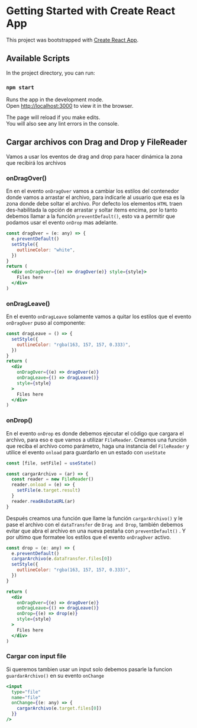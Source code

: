 # Getting Started with Create React App

This project was bootstrapped with [Create React App](https://github.com/facebook/create-react-app).

## Available Scripts

In the project directory, you can run:

### `npm start`

Runs the app in the development mode.\
Open [http://localhost:3000](http://localhost:3000) to view it in the browser.

The page will reload if you make edits.\
You will also see any lint errors in the console.

## Cargar archivos con Drag and Drop y FileReader

Vamos a usar los eventos de drag and drop para hacer dinámica la zona que recibirá los archivos

### onDragOver()

En en el evento `onDragOver` vamos a cambiar los estilos del contenedor donde vamos a arrastar el archivo, para indicarle al usuario que esa es la zona donde debe soltar el archivo.
Por defecto los elementos `HTML` traen des-habilitada la opción de arrastar y soltar items encima, por lo tanto debemos llamar a la función `preventDefault()`, esto va a permitir que podamos usar el evento `onDrop` mas adelante.

```jsx
const dragOver = (e: any) => {
  e.preventDefault()
  setStyle({
    outlineColor: "white",
  })
}
return (
  <div onDragOver={(e) => dragOver(e)} style={style}>
    Files here
  </div>
)
```

### onDragLeave()

En el evento `onDragLeave` solamente vamos a quitar los estilos que el evento `onDragOver` puso al componente:

```jsx
const dragLeave = () => {
  setStyle({
    outlineColor: "rgba(163, 157, 157, 0.333)",
  })
}
return (
  <div
    onDragOver={(e) => dragOver(e)}
    onDragLeave={() => dragLeave()}
    style={style}
  >
    Files here
  </div>
)
```

### onDrop()

En el evento `onDrop` es donde debemos ejecutar el código que cargara el archivo, para eso e que vamos a utilizar `FileReader`.
Creamos una función que reciba el archivo como parámetro, haga una instancia del `FileReader` y utilice el evento `onload` para guardarlo en un estado con `useState`

```jsx
const [file, setFile] = useState()

const cargarArchivo = (ar) => {
  const reader = new FileReader()
  reader.onload = (e) => {
    setFile(e.target.result)
  }
  reader.readAsDataURL(ar)
}
```

Después creamos una función que llame la función `cargarArchivo()` y le pase el archivo con el `dataTransfer` de `Drag and Drop`, también debemos evitar que abra el archivo en una nueva pestaña con `preventDefault()` . Y por ultimo que formatee los estilos que el evento `onDragOver` activo.

```jsx
const drop = (e: any) => {
  e.preventDefault()
  cargarArchivo(e.dataTransfer.files[0])
  setStyle({
    outlineColor: "rgba(163, 157, 157, 0.333)",
  })
}

return (
  <div
    onDragOver={(e) => dragOver(e)}
    onDragLeave={() => dragLeave()}
    onDrop={(e) => drop(e)}
    style={style}
  >
    Files here
  </div>
)
```

### Cargar con input file

Si queremos tambien usar un input solo debemos pasarle la funcion `guardarArchivo()`
en su evento `onChange`

```jsx
<input
  type="file"
  name="file"
  onChange={(e: any) => {
    cargarArchivo(e.target.files[0])
  }}
/>
```
